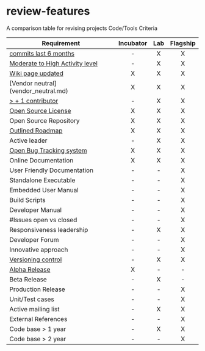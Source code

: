 # review-features
A comparison table for revising projects Code/Tools Criteria

| Requirement   |      Incubator     |          Lab       |       Flagship     |
|---------------|:------------------:|:------------------:|:------------------:|
| [commits last 6 months](Commits_6_months.md)|  - | X | X |
| [Moderate to High Activity level](http://blog.openhub.net/about-project-activity-icons/)|  - | X | X |
| [Wiki page updated](Wiki-page-updated.md) | X | X | X |
| [Vendor neutral] (vendor_neutral.md)  | X | X | X |
| [> + 1 contributor](contributors.md) | - | X | X |
| [Open Source License](licenses.md) | X | X | X |
| Open Source Repository  | X | X | X |
| [Outlined Roadmap](outlined_roadmap.md)  | X | X | X |
| Active leader  | - | X | X |
| [Open Bug Tracking system](https://en.wikipedia.org/wiki/Bug_tracking_system)  | X | X | X |
| Online Documentation  | X | X | X |
| User Friendly Documentation  | - | - | X |
| Standalone Executable  | - | - | X |
| Embedded User Manual  | - | - | X |
| Build Scripts  | - | - | X |
| Developer Manual  | - | - | X |
| #Issues open vs closed  | - | - | X |
| Responsiveness leadership  | - | X | X |
| Developer Forum  | - | - | X |
| Innovative approach  | - | - | X |
| [Versioning control](https://git-scm.com/book/en/v2/Getting-Started-About-Version-Control) | - | X | X |
| [Alpha Release](alpha_release.md)  | X | - | - |
| Beta Release  | - | X | - |
| Production Release  | - | - | X |
| Unit/Test cases  | - | - | X |
| Active mailing list  | - | X | X |
| External References  | - | - | X |
| Code base > 1 year  | - | X | X |
| Code base > 2 year  | - | - | X |
